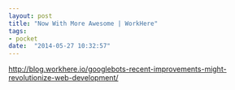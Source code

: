```yaml
---
layout: post
title: "Now With More Awesome | WorkHere"
tags:
- pocket
date:  "2014-05-27 10:32:57"
---
```


http://blog.workhere.io/googlebots-recent-improvements-might-revolutionize-web-development/

